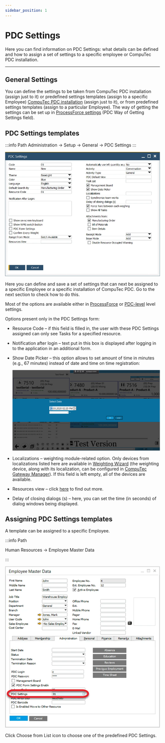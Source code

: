 ```yaml
---
sidebar_position: 1
---
```


# PDC Settings

Here you can find information on PDC Settings: what details can be defined and how to assign a set of settings to a specific employee or CompuTec PDC installation.

---

## General Settings

You can define the settings to be taken from CompuTec PDC installation (assign just to it) or predefined settings templates (assign to a specific Employee) [CompuTec PDC installation](../setting-up-the-application.md#setting-up-the-application) (assign just to it), or from predefined settings templates (assign to a particular Employee). The way of getting the settings can be set up in [ProcessForce settings](../setting-up-the-application.md#processforce-settings) (PDC Way of Getting Settings field).

## PDC Settings templates

:::info Path
Administration → Setup → General → PDC Settings
:::

![PDC Settings](./media/pdc-settings/pdc-settings-general.webp)

Here you can define and save a set of settings that can next be assigned to a specific Employee or a specific installation of CompuTec PDC. Go to the next section to check how to do this.

Most of the options are available either in [ProcessForce](../setting-up-the-application.md#processforce-settings) or [PDC-level](../setting-up-the-application.md#setting-up-the-application) level settings.

Options present only in the PDC Settings form:

- Resource Code – if this field is filled in, the user with these PDC Settings assigned can only see Tasks for a specified resource.

- Notification after login – text put in this box is displayed after logging in to the application in an additional form.

- Show Date Picker – this option allows to set amount of time in minutes (e.g., 67 minutes) instead of date and time on time registration:

  ![Show Date Picker](./media/pdc-settings/show-date-picker.webp)

- Localizations – weighting module-related option. Only devices from localizations listed here are available in [Weighting Wizard](../../weight-scales-integration/working-with-scales.md) (the weighting device, along with its localization, can be configured in [CompuTec Gateway Manager](../../weight-scales-integration/computec-gateway-manager.md)). If this field is left empty, all of the devices are available.

- Resources view – click [here](./resource-view.md) to find out more.

- Delay of closing dialogs (s) – here, you can set the time (in seconds) of dialog windows being displayed.

## Assigning PDC Settings templates

A template can be assigned to a specific Employee.

:::info Path

Human Resources → Employee Master Data

:::

![Assign Settings](./media/pdc-settings/pdc-assigning-settings.webp)

Click Choose from List icon to choose one of the predefined PDC Settings.
